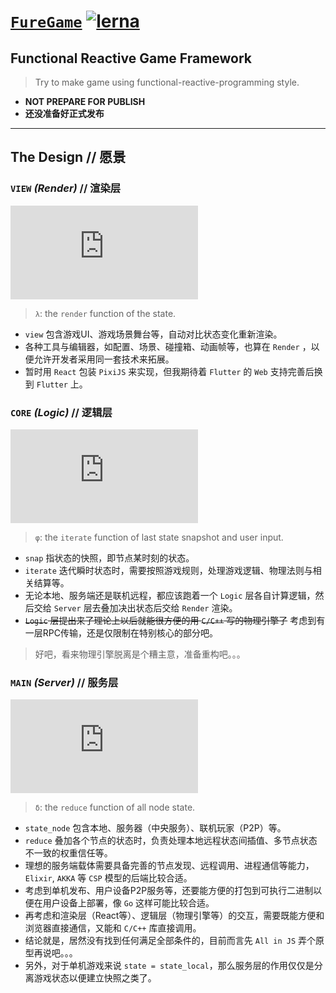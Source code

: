 # [`FureGame`](https://zhengxiaoyao0716.github.io/furegame) [![lerna](https://img.shields.io/badge/maintained%20with-lerna-cc00ff.svg)](https://lerna.js.org/)
## Functional Reactive Game Framework
> Try to make game using functional-reactive-programming style.

- **NOT PREPARE FOR PUBLISH**
- **还没准备好正式发布**

***
## The Design // 愿景

### `VIEW` *(Render)* // 渲染层
![view = \lambda(state)](https://latex.codecogs.com/png.latex?%5CLARGE%20view%20%3D%20%5Clambda%28state%29)
> `λ`: the `render` function of the state.
- `view` 包含游戏UI、游戏场景舞台等，自动对比状态变化重新渲染。
- 各种工具与编辑器，如配置、场景、碰撞箱、动画帧等，也算在 `Render` ，以便允许开发者采用同一套技术来拓展。
- 暂时用 `React` 包装 `PixiJS` 来实现，但我期待着 `Flutter` 的 `Web` 支持完善后换到 `Flutter` 上。

### `CORE` *(Logic)* // 逻辑层
![snap_i = \phi(snap_{i-1}, input)](https://latex.codecogs.com/png.latex?%5CLARGE%20snap_%7Bi%7D%20%3D%20%5Cphi%28snap_%7Bi-1%7D%2C%20input%29)
> `φ`: the `iterate` function of last state snapshot and user input.
- `snap` 指状态的快照，即节点某时刻的状态。
- `iterate` 迭代瞬时状态时，需要按照游戏规则，处理游戏逻辑、物理法则与相关结算等。
- 无论本地、服务端还是联机远程，都应该跑着一个 `Logic` 层各自计算逻辑，然后交给 `Server` 层去叠加决出状态后交给 `Render` 渲染。
- ~~`Logic` 层提出来了理论上以后就能很方便的用 `C/C++` 写的物理引擎了~~ 考虑到有一层RPC传输，还是仅限制在特别核心的部分吧。
> 好吧，看来物理引擎脱离是个糟主意，准备重构吧。。。

### `MAIN` *(Server)* // 服务层
![state = \delta(state_{local}, state_{remote}, ...)](https://latex.codecogs.com/png.latex?%5CLARGE%20state%20%3D%20%5Cdelta%28state_%7Blocal%7D%2C%20state_%7Bremote%7D%2C%20...%29)
> `δ`: the `reduce` function of all node state.
- `state_node` 包含本地、服务器（中央服务）、联机玩家（P2P）等。
- `reduce` 叠加各个节点的状态时，负责处理本地远程状态间插值、多节点状态不一致的权重信任等。
- 理想的服务端载体需要具备完善的节点发现、远程调用、进程通信等能力，`Elixir`, `AKKA` 等 `CSP` 模型的后端比较合适。
- 考虑到单机发布、用户设备P2P服务等，还要能方便的打包到可执行二进制以便在用户设备上部署，像 `Go` 这样可能比较合适。
- 再考虑和渲染层（React等）、逻辑层（物理引擎等）的交互，需要既能方便和浏览器直接通信，又能和 `C/C++` 库直接调用。
- 结论就是，居然没有找到任何满足全部条件的，目前而言先 `All in JS` 弄个原型再说吧。。。
- 另外，对于单机游戏来说 `state = state_local`，那么服务层的作用仅仅是分离游戏状态以便建立快照之类了。
